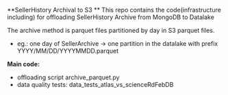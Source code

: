 **SellerHistory Archival to S3 **
This repo contains the code(infrastructure including) for offloading SellerHistory Archive from MongoDB to Datalake

The archive method is parquet files partitioned by day in S3 parquet files.
- eg.: one day of SellerArchive -> one partition in the datalake with prefix YYYY/MM/DD/YYYYMMDD.parquet

**Main code:**

- offloading script archive_parquet.py
- data quality tests: data_tests_atlas_vs_scienceRdFebDB
